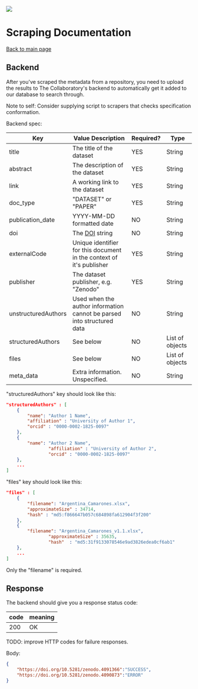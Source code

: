 ![](../semanticsearch/logo.svg)

# Scraping Documentation
[Back to main page](README.md)

## Backend
After you've scraped the metadata from a repository, you need to upload the results to The Collaboratory's backend to automatically get it added to our database to search through.

Note to self: Consider supplying script to scrapers that checks specification conformation.

Backend spec:

| Key      | Value Description | Required? | Type |
| ----------- | -----------    | -----------  | ----------- |
| title      | The title of the dataset          | YES | String |
| abstract   | The description of the dataset           | YES | String|
| link | A working link to the dataset | YES | String |
| doc_type | "DATASET" or "PAPER" | YES | String |
| publication_date | YYYY-MM-DD formatted date | NO | String |
| doi | The [DOI](https://www.doi.org/) string | NO | String |
| externalCode      | Unique identifier for this document in the context of it's publisher    | YES | String |
| publisher | The dataset publisher, e.g. "Zenodo" | YES | String |
| unstructuredAuthors | Used when the author information cannot be parsed into structured data | NO | String |
| structuredAuthors | See below | NO | List of objects |
| files | See below | NO | List of objects |
| meta_data | Extra information. Unspecified. | NO | String |

"structuredAuthors" key should look like this:

```json
"structuredAuthors" : [
	{
		"name": "Author 1 Name",
		"affiliation" : "University of Author 1",
		"orcid" : "0000-0002-1825-0097"
	},
	{
		"name":	"Author	2 Name",
                "affiliation" :	"University of Author 2",
                "orcid"	: "0000-0002-1825-0097"
	},
	...
]
```

"files" key should look like this:

```json
"files" : [
	{
		"filename": "Argentina_Camarones.xlsx",
		"approximateSize" : 34714,
		"hash" : "md5:f866647b057c684898fa612904f3f200"
	},
	{
		"filename":	"Argentina_Camarones_v1.1.xlsx",
                "approximateSize" : 35635,
                "hash"	: "md5:31f9133078546e9ad3826edea0cf6ab1"
	},
	...
]
```
Only the "filename" is required.


## Response
The backend should give you a response status code:

| code | meaning |
| --- | --- |
| 200 | OK |

TODO: improve HTTP codes for failure responses.

Body:

```json
{
	"https://doi.org/10.5281/zenodo.4091366":"SUCCESS",
	"https://doi.org/10.5281/zenodo.4090873":"ERROR"
}
```
